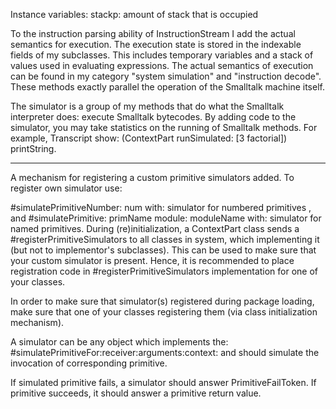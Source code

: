 Instance variables:
	stackp:	<SmallInteger>  amount of stack that is occupied

To the instruction parsing ability of InstructionStream I add the actual semantics for execution. The execution state is stored in the indexable fields of my subclasses. This includes temporary variables and a stack of values used in evaluating expressions. The actual semantics of execution can be found in my category "system simulation" and "instruction decode". These methods exactly parallel the operation of the Smalltalk machine itself.
	
The simulator is a group of my methods that do what the Smalltalk interpreter does: execute Smalltalk bytecodes. By adding code to the simulator, you may take statistics on the running of Smalltalk methods. For example,
	Transcript show: (ContextPart runSimulated: [3 factorial]) printString.

---------------------	
A mechanism for registering a custom primitive simulators added.
To register own simulator use:

#simulatePrimitiveNumber: num with: simulator
for numbered primitives , and 
#simulatePrimitive: primName module: moduleName with: simulator
for named primitives.
During (re)initialization, a ContextPart class sends a #registerPrimitiveSimulators
to all classes in system, which implementing it (but not to implementor's subclasses).
This can be used to make sure that your custom simulator is present. Hence, it is recommended to place registration code in #registerPrimitiveSimulators implementation for one of your classes.

In order to make sure that simulator(s) registered during package loading, make sure that one of your classes registering them (via class initialization mechanism). 

A simulator can be any object which implements the: 
#simulatePrimitiveFor:receiver:arguments:context:
and should simulate the invocation of corresponding primitive.

If simulated primitive fails, a simulator should answer PrimitiveFailToken. 
If primitive succeeds, it should answer a primitive return value.
